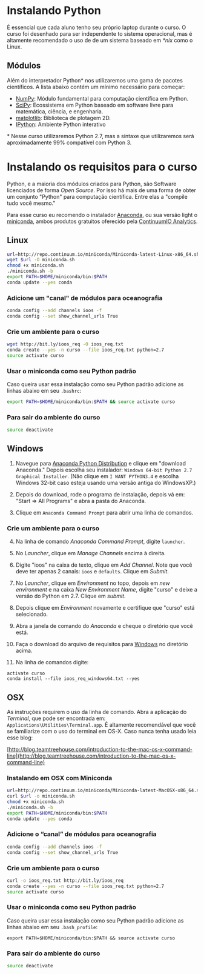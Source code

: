 # Instalando Python
É essencial que cada aluno tenho seu próprio laptop durante o curso.  O curso
foi desenhado para ser independente to sistema operacional, mas é altamente
recomendado o uso de de um sistema baseado em *\*nix* como o Linux.


## Módulos

Além do interpretador Python\* nos utilizaremos uma gama de pacotes
científicos.  A lista abaixo contém um mínimo necessário para começar:

- [NumPy](http://www.numpy.org/): Módulo fundamental para computação científica em Python.
- [SciPy](http://www.scipy.org/): Ecossistema em Python baseado em software livre para matemática, ciência, e engenharia.
- [matplotlib](http://www.matplotlib.org/): Biblioteca de plotagem 2D.
- [IPython](http://ipython.org/): Ambiente Python interativo

\* Nesse curso utilizaremos Python 2.7, mas a sintaxe que utilizaremos será
aproximadamente 99% compatível com Python 3.

# Instalando os requisitos para o curso

Python, e a maioria dos módulos criados para Python, são Software
licenciados de forma *Open Source*.  Por isso há mais de uma forma de obter
um conjunto "Python" para computação científica.  Entre elas a
"compile tudo você mesmo."

Para esse curso eu recomendo o instalador
[Anaconda](https://store.continuum.io/cshop/anaconda/),
ou sua versão light o [miniconda](http://conda.pydata.org/miniconda),
ambos produtos gratuitos oferecido pela
[ContinuumIO Analytics](http://continuum.io/).

## Linux

```bash
url=http://repo.continuum.io/miniconda/Miniconda-latest-Linux-x86_64.sh
wget $url -O miniconda.sh
chmod +x miniconda.sh
./miniconda.sh -b
export PATH=$HOME/miniconda/bin:$PATH
conda update --yes conda
```

### Adicione um "canal" de módulos para oceanografia
```bash
conda config --add channels ioos -f
conda config --set show_channel_urls True
```

### Crie um ambiente para o curso
```bash
wget http://bit.ly/ioos_req -O ioos_req.txt
conda create --yes -n curso --file ioos_req.txt python=2.7
source activate curso
```
### Usar o miniconda como seu Python padrão
Caso queira usar essa instalação como seu Python padrão adicione as linhas
abaixo em seu `.bashrc`:
```bash
export PATH=$HOME/miniconda/bin:$PATH && source activate curso
```

### Para sair do ambiente do curso
```bash
source deactivate
```


## Windows

1.  Navegue para [Anaconda Python Distribution](https://store.continuum.io/cshop/anaconda/) e clique em "download Anaconda."  Depois escolha seu instalador: `Windows 64-bit Python 2.7 Graphical Installer`.  (Não clique em `I WANT PYTHON3.4` e escolha Windows 32-bit caso esteja usando uma versão antiga do WindowsXP.)

2. Depois do download, rode o programa de instalação, depois vá em: "Start => All Programs" e abra a pasta do Anaconda.

3. Clique em `Anaconda Command Prompt` para abrir uma linha de comandos.

### Crie um ambiente para o curso

4. Na linha de comando *Anaconda Command Prompt*, digite `launcher`.

5. No *Launcher*, clique em *Manage Channels* encima à direita.

6. Digite "ioos" na caixa de texto, clique em *Add Channel*.  Note que você
deve ter apenas 2 canais: `ioos` e `defaults`.  Clique em *Submit*.

7. No *Launcher*, clique em *Environment* no topo, depois em *new environment* e na caixa *New Environment Name*, digite "curso" e deixe a versão do Python em 2.7.  Clique em *submit*.

8. Depois clique em *Environment* novamente e certifique que "curso" está selecionado.

9. Abra a janela de comando do *Anaconda* e cheque o diretório que você está.

10. Faça o download do arquivo de requisitos para
[Windows](https://raw.githubusercontent.com/ioos/conda-recipes/master/00_env_requirements/ioos/ioos_req_windows64.txt)
no diretório acima.


3. Na linha de comandos digite:
```
activate curso
conda install --file ioos_req_windows64.txt --yes
```

## OSX
As instruções requirem o uso da linha de comando.  Abra a aplicação do
*Terminal*, que pode ser encontrada em:
`Applications\Utilities\Terminal.app`.  É altamente recomendável que você se
familiarize com o uso do terminal em OS-X.  Caso nunca tenha usado leia esse blog:

[http://blog.teamtreehouse.com/introduction-to-the-mac-os-x-command-line](http://blog.teamtreehouse.com/introduction-to-the-mac-os-x-command-line)

### Instalando em OSX com Miniconda

```bash
url=http://repo.continuum.io/miniconda/Miniconda-latest-MacOSX-x86_64.sh
curl $url -o miniconda.sh
chmod +x miniconda.sh
./miniconda.sh -b
export PATH=$HOME/miniconda/bin:$PATH
conda update --yes conda
```

### Adicione o “canal” de módulos para oceanografia
```bash
conda config --add channels ioos -f
conda config --set show_channel_urls True
```

### Crie um ambiente para o curso
```bash
curl -o ioos_req.txt http://bit.ly/ioos_req
conda create --yes -n curso --file ioos_req.txt python=2.7
source activate curso
```

### Usar o miniconda como seu Python padrão
Caso queira usar essa instalação como seu Python padrão adicione as linhas
abaixo em seu `.bash_profile`:
```
export PATH=$HOME/miniconda/bin:$PATH && source activate curso
```

### Para sair do ambiente do curso
```bash
source deactivate
```
